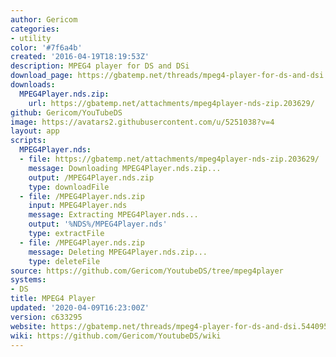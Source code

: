 ```yaml
---
author: Gericom
categories:
- utility
color: '#7f6a4b'
created: '2016-04-19T18:19:53Z'
description: MPEG4 player for DS and DSi
download_page: https://gbatemp.net/threads/mpeg4-player-for-ds-and-dsi.544095/page-2#post-9007621
downloads:
  MPEG4Player.nds.zip:
    url: https://gbatemp.net/attachments/mpeg4player-nds-zip.203629/
github: Gericom/YouTubeDS
image: https://avatars2.githubusercontent.com/u/5251038?v=4
layout: app
scripts:
  MPEG4Player.nds:
  - file: https://gbatemp.net/attachments/mpeg4player-nds-zip.203629/
    message: Downloading MPEG4Player.nds.zip...
    output: /MPEG4Player.nds.zip
    type: downloadFile
  - file: /MPEG4Player.nds.zip
    input: MPEG4Player.nds
    message: Extracting MPEG4Player.nds...
    output: '%NDS%/MPEG4Player.nds'
    type: extractFile
  - file: /MPEG4Player.nds.zip
    message: Deleting MPEG4Player.nds.zip...
    type: deleteFile
source: https://github.com/Gericom/YoutubeDS/tree/mpeg4player
systems:
- DS
title: MPEG4 Player
updated: '2020-04-09T16:23:00Z'
version: c633295
website: https://gbatemp.net/threads/mpeg4-player-for-ds-and-dsi.544095/
wiki: https://github.com/Gericom/YoutubeDS/wiki
---
```

